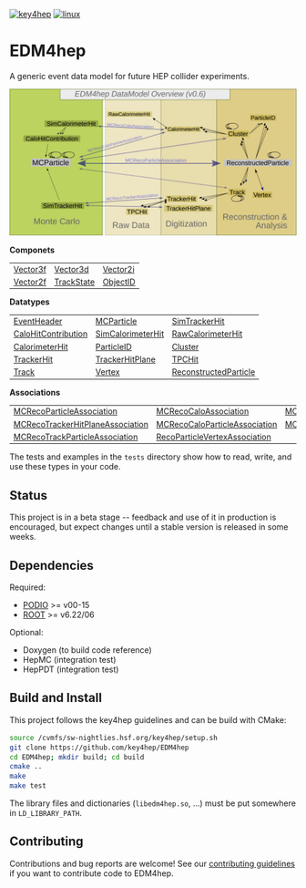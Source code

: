 
[![key4hep](https://github.com/key4hep/EDM4hep/workflows/key4hep_linux/badge.svg)](https://github.com/key4hep/EDM4hep/actions/workflows/key4hep_linux.yml)
[![linux](https://github.com/key4hep/EDM4hep/actions/workflows/lcg_linux_with_podio.yml/badge.svg)](https://github.com/key4hep/EDM4hep/actions/workflows/lcg_linux_with_podio.yml)
# EDM4hep


A generic event data model for future HEP collider experiments.

![](doc/edm4hep_diagram.svg)

**Componets**

| | | |
|-|-|-|
| [Vector3f ](https://github.com/key4hep/EDM4hep/blob/master/edm4hep.yaml#L9) | [Vector3d ](https://github.com/key4hep/EDM4hep/blob/master/edm4hep.yaml#L24)   | [Vector2i](https://github.com/key4hep/EDM4hep/blob/master/edm4hep.yaml#L40)  |
| [Vector2f](https://github.com/key4hep/EDM4hep/blob/master/edm4hep.yaml#L54) | [TrackState ](https://github.com/key4hep/EDM4hep/blob/master/edm4hep.yaml#L68) | [ObjectID](https://github.com/key4hep/EDM4hep/blob/master/edm4hep.yaml#L91)  |


**Datatypes**

| | | |
|-|-|-|
| [EventHeader](https://github.com/key4hep/EDM4hep/blob/master/edm4hep.yaml#L113)         | [MCParticle](https://github.com/key4hep/EDM4hep/blob/master/edm4hep.yaml#L123)        | [SimTrackerHit](https://github.com/key4hep/EDM4hep/blob/master/edm4hep.yaml#L191)         |
| [CaloHitContribution](https://github.com/key4hep/EDM4hep/blob/master/edm4hep.yaml#L225) | [SimCalorimeterHit](https://github.com/key4hep/EDM4hep/blob/master/edm4hep.yaml#L237) | [RawCalorimeterHit](https://github.com/key4hep/EDM4hep/blob/master/edm4hep.yaml#L249)     |
| [CalorimeterHit](https://github.com/key4hep/EDM4hep/blob/master/edm4hep.yaml#L258)      | [ParticleID](https://github.com/key4hep/EDM4hep/blob/master/edm4hep.yaml#L270)        | [Cluster](https://github.com/key4hep/EDM4hep/blob/master/edm4hep.yaml#L283)               |
| [TrackerHit](https://github.com/key4hep/EDM4hep/blob/master/edm4hep.yaml#L304)          | [TrackerHitPlane](https://github.com/key4hep/EDM4hep/blob/master/edm4hep.yaml#L321)   | [TPCHit](https://github.com/key4hep/EDM4hep/blob/master/edm4hep.yaml#L342)                |
| [Track](https://github.com/key4hep/EDM4hep/blob/master/edm4hep.yaml#L354)               | [Vertex](https://github.com/key4hep/EDM4hep/blob/master/edm4hep.yaml#L373)            | [ReconstructedParticle](https://github.com/key4hep/EDM4hep/blob/master/edm4hep.yaml#L390) |

**Associations**

| | | |
|-|-|-|
| [MCRecoParticleAssociation](https://github.com/key4hep/EDM4hep/blob/master/edm4hep.yaml#L421)        | [MCRecoCaloAssociation](https://github.com/key4hep/EDM4hep/blob/master/edm4hep.yaml#L430)         | [MCRecoTrackerAssociation](https://github.com/key4hep/EDM4hep/blob/master/edm4hep.yaml#L439)         |
| [MCRecoTrackerHitPlaneAssociation](https://github.com/key4hep/EDM4hep/blob/master/edm4hep.yaml#L448) | [MCRecoCaloParticleAssociation](https://github.com/key4hep/EDM4hep/blob/master/edm4hep.yaml#L457) | [MCRecoClusterParticleAssociation](https://github.com/key4hep/EDM4hep/blob/master/edm4hep.yaml#L466) |
| [MCRecoTrackParticleAssociation](https://github.com/key4hep/EDM4hep/blob/master/edm4hep.yaml#L475)   | [RecoParticleVertexAssociation](https://github.com/key4hep/EDM4hep/blob/master/edm4hep.yaml#L484) |                                                                                                      |

The tests and examples in the `tests` directory show how to read, write, and use these types in your code.


## Status

This project is in a beta stage -- feedback and use of it in production is encouraged, but expect changes until a stable version is released in some weeks.

## Dependencies

Required:

* [PODIO](https://github.com/AIDASoft/podio) >= v00-15
* [ROOT](https://github.com/root-project/root) >= v6.22/06

Optional:

* Doxygen (to build code reference)
* HepMC (integration test)
* HepPDT (integration test)

## Build and Install

This project follows the key4hep guidelines and can be build with CMake:

```sh
source /cvmfs/sw-nightlies.hsf.org/key4hep/setup.sh
git clone https://github.com/key4hep/EDM4hep
cd EDM4hep; mkdir build; cd build
cmake ..
make
make test
```

The library files and dictionaries (`libedm4hep.so`, ...) must be put somewhere in `LD_LIBRARY_PATH`.






## Contributing

Contributions and bug reports are welcome!
See our [contributing guidelines](./doc/contributing.md) if you want to contribute code to EDM4hep.
